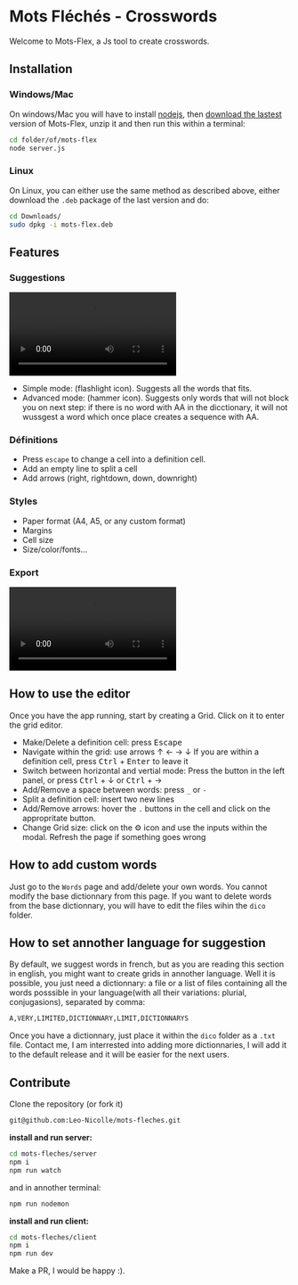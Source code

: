 # Mots Fléchés - Crosswords

Welcome to Mots-Flex, a Js tool to create crosswords.

## Installation 

### Windows/Mac

On windows/Mac you will have to install [nodejs](https://nodejs.org/en), then [download the lastest](https://github.com/Leo-Nicolle/mots-fleches/releases/latest) version of Mots-Flex, unzip it and then run this within a terminal: 
```bash
cd folder/of/mots-flex
node server.js
```

### Linux
On Linux, you can either use the same method as described above, either download the `.deb` package of the last version and do:

```bash
cd Downloads/
sudo dpkg -i mots-flex.deb
```

## Features

### Suggestions

![](https://user-images.githubusercontent.com/7451806/226173711-224940ab-17fe-4495-aeca-3f058996eaa8.mp4)

 - Simple mode: (flashlight icon). Suggests all the words that fits.
 - Advanced mode: (hammer icon). Suggests only words that will not block you on next step: if there is no word with AA in the dicctionary, it will not wussgest a word which once place creates a sequence with AA. 

### Définitions
 - Press `escape` to change a cell into a definition cell.
 - Add an empty line to split a cell
 - Add arrows (right, rightdown, down, downright)

### Styles
 - Paper format (A4, A5, or any custom format)
 - Margins
 - Cell size
 - Size/color/fonts...

### Export
 
![](https://user-images.githubusercontent.com/7451806/232314140-940b8ddf-0f99-47fa-a0ac-4db266715133.mp4)

## How to use the editor

Once you have the app running, start by creating a Grid. Click on it to enter the grid editor. 

 - Make/Delete a definition cell: press <kbd>Escape</kbd>
 - Navigate within the grid: use arrows &uarr; &larr; &rarr; &darr; If you are within a definition cell, press <kbd>Ctrl</kbd> + <kbd>Enter</kbd> to leave it
 - Switch between horizontal and vertial mode: Press the button in the left panel, or press <kbd>Ctrl</kbd> + &darr; or <kbd>Ctrl</kbd> + &rarr;
 - Add/Remove a space between words: press `_` or `-`
 - Split a definition cell: insert two new lines
 - Add/Remove arrows: hover the `.` buttons in the cell and click on the appropritate button.
 - Change Grid size: click on the :gear: icon and use the inputs within the modal. Refresh the page if something goes wrong 

 ## How to add custom words
Just go to the `Words` page and add/delete your own words. You cannot modify the base dictionnary from this page. If you want to delete words from the base dictionnary, you will have to edit the files wihin the `dico` folder.

## How to set annother language for suggestion

By default, we suggest words in french, but as you are reading this section in english, you might want to create grids in annother language. Well it is possible, you just need a dictionnary: a file or a list of files containing all the words posssible in your language(with all their variations: plurial, conjugasions), separated by comma: 

```txt
A,VERY,LIMITED,DICTIONNARY,LIMIT,DICTIONNARYS
```
Once you have a dictionnary, just place it within the `dico` folder as a `.txt` file. Contact me, I am interrested into adding more dictionnaries, I will add it to the default release and it will be easier for the next users.
## Contribute

Clone the repository (or fork it)
```sh
git@github.com:Leo-Nicolle/mots-fleches.git
```

**install and run server:**
```sh
cd mots-fleches/server
npm i
npm run watch
```
and in annother terminal:
```sh
npm run nodemon
```
**install and run client:**
```sh
cd mots-fleches/client
npm i
npm run dev
```
Make a PR, I would be happy :).
